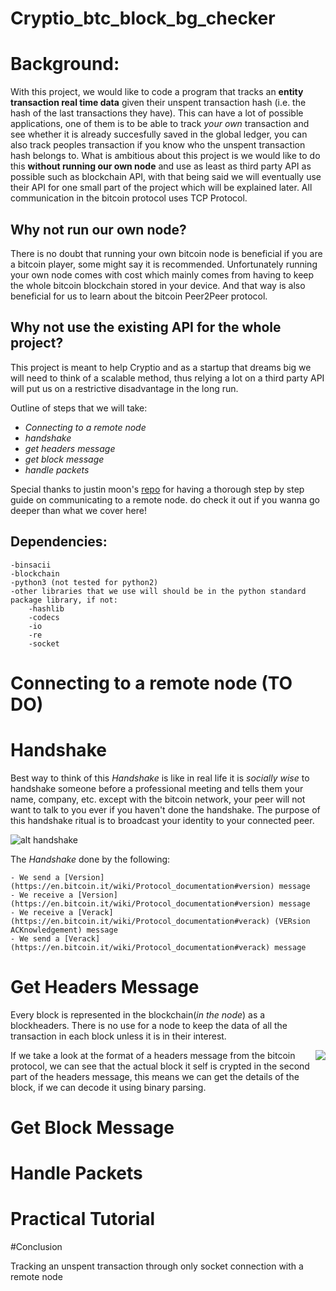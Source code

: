 # Cryptio_btc_block_bg_checker
 
# Background:
With this project, we would like to code a program that tracks an **entity transaction real time data** given their unspent transaction hash 
(i.e. the hash of the last transactions they have). This can have a lot of possible applications, one of them is to be able to track *your own* transaction and see whether it is
already succesfully saved in the global ledger, you can also track peoples transaction if you know who the unspent transaction hash belongs to.
What is ambitious about this project is we would like to do this **without running our own node** and use as least as third party API as possible such as blockchain API, with that being 
said we will eventually use their API for one small part of the project which will be explained later. All communication in the bitcoin protocol uses TCP Protocol.

## Why not run our own node?

There is no doubt that running your own bitcoin node is beneficial if you are a bitcoin player, some might say it is recommended. Unfortunately running your own node comes with 
cost which mainly comes from having to keep the whole bitcoin blockchain stored in your device. And that way is also beneficial for us to learn about the bitcoin Peer2Peer protocol.

## Why not use the existing API for the whole project?

This project is meant to help Cryptio and as a startup that dreams big we will need to think of a scalable method, thus relying a lot on a third party API will put us on a restrictive
disadvantage in the long run.

Outline of steps that we will take:
- *Connecting to a remote node*
- *handshake*
- *get headers message*
- *get block message*
- *handle packets*

Special thanks to justin moon's [repo](https://github.com/justinmoon/bitcoincorps) for having a thorough step by step guide on communicating to a remote node. 
do check it out if you wanna go deeper than what we cover here!


## Dependencies:
	-binsacii
	-blockchain
	-python3 (not tested for python2)
	-other libraries that we use will should be in the python standard package library, if not:
		-hashlib
		-codecs
		-io
		-re
		-socket

# Connecting to a remote node (TO DO)

# Handshake

Best way to think of this _Handshake_ is like in real life it is *socially wise* to handshake someone before a professional meeting and tells them your name, company, etc. except with
the bitcoin network, your peer will not want to talk to you ever if you haven't done the handshake.
The purpose of this handshake ritual is to broadcast your identity to your connected peer.

![alt handshake]("https://github.com/Nicholas-t/Cryptio_btc_block_bg_checker/tree/master/images/handshake.png)

The _Handshake_ done by the following:

	- We send a [Version](https://en.bitcoin.it/wiki/Protocol_documentation#version) message
	- We receive a [Version](https://en.bitcoin.it/wiki/Protocol_documentation#version) message
	- We receive a [Verack] (https://en.bitcoin.it/wiki/Protocol_documentation#verack) (VERsion ACKnowledgement) message
	- We send a [Verack](https://en.bitcoin.it/wiki/Protocol_documentation#verack) message 



# Get Headers Message

Every block is represented in the blockchain(*in the node*) as a blockheaders. There is no use for a node to keep the data of all the transaction in each block unless it is in
their interest.

<img align="right" src="https://github.com/Nicholas-t/Cryptio_btc_block_bg_checker/tree/master/images/headers.PNG">

If we take a look at the format of a headers message from the bitcoin protocol, we can see that the actual block it self is crypted in the second part of the headers message,
this means we can get the details of the block, if we can decode it using binary parsing.

# Get Block Message

# Handle Packets

# Practical Tutorial

#Conclusion

Tracking an unspent transaction through only socket connection with a remote node